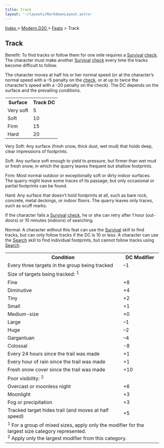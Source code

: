 ```yaml
---
title: Track
layout: '~/layouts/MarkdownLayout.astro'
---
```


[ Index ](/) > [ Modern D20 ](/modern.d20.srd) > [Feats](/modern.d20.srd/feats) > Track

## Track

Benefit: To find tracks or follow them for one mile requires a
[Survival](/modern.d20.srd/skills/survival)
[check](/modern.d20.srd/skills/skill.basics). The character must
make another [Survival](/modern.d20.srd/skills/survival)
[check](/modern.d20.srd/skills/skill.basics) every time the tracks
become difficult to follow.

The character moves at half his or her normal speed (or at the character’s
normal speed with a –5 penalty on the
[check](/modern.d20.srd/skills/skill.basics), or at up to twice the
character’s speed with a –20 penalty on the check). The DC depends on the
surface and the prevailing conditions.


<table> <tr> <th>Surface</th> <th>Track DC</th> </tr> <tr><td> Very soft</td><td> 5 </td></tr> <tr><td> Soft</td><td> 10 </td></tr> <tr><td> Firm</td><td> 15 </td></tr> <tr><td> Hard</td><td> 20 </td></tr> </table>



Very Soft: Any surface (fresh snow, thick dust, wet mud) that holds deep,
clear impressions of footprints.

Soft: Any surface soft enough to yield to pressure, but firmer than wet mud or
fresh snow, in which the quarry leaves frequent but shallow footprints.

Firm: Most normal outdoor or exceptionally soft or dirty indoor surfaces. The
quarry might leave some traces of its passage, but only occasional or partial
footprints can be found.

Hard: Any surface that doesn’t hold footprints at all, such as bare rock,
concrete, metal deckings, or indoor floors. The quarry leaves only traces,
such as scuff marks.

If the character fails a [Survival](/modern.d20.srd/skills/survival)
[check](/modern.d20.srd/skills/skill.basics), he or she can retry
after 1 hour (out­doors) or 10 minutes (indoors) of searching.

Normal: A character without this feat can use the
[Survival](/modern.d20.srd/skills/survival) skill to find tracks, but can only
follow tracks if the DC is 10 or less. A character can use the
[Search](/modern.d20.srd/skills/search) skill to find individual footprints,
but cannot follow tracks using [Search](/modern.d20.srd/skills/search).


<table> <tr><th>Condition</th><th> DC Modifier</th></tr> <tr><td> Every three targets in the group being tracked</td><td> –1 </td></tr> <tr class="shaded"><td colspan="2"> Size of targets being tracked: <sup>1</sup> </td></tr> <tr class="shaded2"><td> Fine</td><td> +8 </td></tr> <tr class="shaded2"><td> Diminutive</td><td> +4 </td></tr> <tr class="shaded2"><td> Tiny</td><td> +2 </td></tr> <tr class="shaded2"><td> Small</td><td> +1 </td></tr> <tr class="shaded2"><td> Medium-size</td><td> +0 </td></tr> <tr class="shaded2"><td> Large</td><td> –1 </td></tr> <tr class="shaded2"><td> Huge</td><td> –2 </td></tr> <tr class="shaded2"><td> Gargantuan</td><td> –4 </td></tr> <tr class="shaded2"><td> Colossal</td><td> -8 </td></tr> <tr><td> Every 24 hours since the trail was made</td><td> +1 </td></tr> <tr><td> Every hour of rain since the trail was made</td><td> +1 </td></tr> <tr><td> Fresh snow cover since the trail was made</td><td> +10 </td></tr> <tr class="shaded"><td colspan="2"> Poor visibility: <sup>2</sup> </td></tr> <tr class="shaded2"><td> Overcast or moonless night</td><td> +6 </td></tr> <tr class="shaded2"><td> Moonlight</td><td> +3 </td></tr> <tr class="shaded2"><td> Fog or precipitation</td><td> +3 </td></tr> <tr><td> Tracked target hides trail (and moves at half speed)</td><td> +5 </td></tr> <tr><td colspan="2"> <sup>1</sup> For a group of mixed sizes, apply only the modifier for the largest size category represented.<br/> <sup>2</sup> Apply only the largest modifier from this category. </td></tr> </table>




